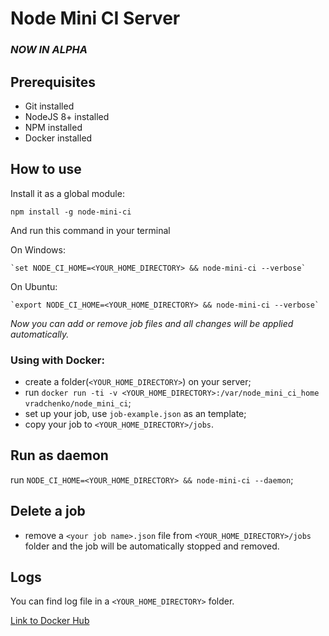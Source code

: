 # Node Mini CI Server

### *NOW IN ALPHA*

## Prerequisites
* Git installed
* NodeJS 8+ installed
* NPM installed
* Docker installed

## How to use

  Install it as a global module:
  
  `npm install -g node-mini-ci`

  
  And run this command in your terminal
   
   On Windows:
    
    `set NODE_CI_HOME=<YOUR_HOME_DIRECTORY> && node-mini-ci --verbose`
 
   On Ubuntu:
  
    `export NODE_CI_HOME=<YOUR_HOME_DIRECTORY> && node-mini-ci --verbose`


*Now you can add or remove job files and all changes will be applied automatically.*

### Using with Docker:
  - create a folder(`<YOUR_HOME_DIRECTORY>`) on your server;
  - run `docker run -ti -v <YOUR_HOME_DIRECTORY>:/var/node_mini_ci_home vradchenko/node_mini_ci`;
  - set up your job, use `job-example.json` as an template;
  - copy your job to `<YOUR_HOME_DIRECTORY>/jobs`.

## Run as daemon
run `NODE_CI_HOME=<YOUR_HOME_DIRECTORY> && node-mini-ci --daemon`;

## Delete a job
 - remove a `<your job name>.json` file from `<YOUR_HOME_DIRECTORY>/jobs` folder and the job will be automatically stopped and removed.
 
## Logs
You can find log file in a `<YOUR_HOME_DIRECTORY>` folder.

[Link to Docker Hub](https://hub.docker.com/r/vradchenko/node_mini_ci/)